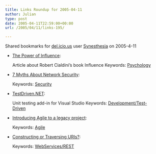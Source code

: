 ```yaml
---
title: Links Roundup for 2005-04-11
author: Julian
type: post
date: 2005-04-11T22:59:00+00:00
url: /2005/04/11/links-195/

---
```

Shared bookmarks for [del.icio.us][1] user  [Synesthesia][2] on 2005-4-11

  * [The Power of Influence][3]:
  
    Article about Robert Cialdini&#8217;s book Influence Keywords: [Psychology][4]
  * [7 Myths About Network Security][5]:
   
    Keywords: [Security][6]
  * [TestDriven.NET][7]:
  
    Unit testing add-in for Visual Studio Keywords: [Development/Test-Driven][8]

<!--more-->

  * [Introducing Agile to a legacy project][9]:
   
    Keywords: [Agile][10]
  * [Constructing or Traversing URIs?][11]:
   
    Keywords: [WebServices/REST][12]

 [1]: https://del.icio.us/
 [2]: https://del.icio.us/synesthesia
 [3]: https://researchmag.asu.edu/articles/persuasion.html "https://researchmag.asu.edu/articles/persuasion.html"
 [4]: https://del.icio.us/synesthesia/Psychology
 [5]: https://www.securitypipeline.com/showArticle.jhtml?articleId=160401820&pgno=1 "https://www.securitypipeline.com/showArticle.jhtml?articleId=160401820&pgno=1"
 [6]: https://del.icio.us/synesthesia/Security
 [7]: https://www.testdriven.net/Default.aspx?tabid=1 "https://www.testdriven.net/Default.aspx?tabid=1"
 [8]: https://del.icio.us/synesthesia/Development/Test-Driven
 [9]: https://www.testing.com/cgi-bin/blog/2005/04/06#introducing-to-legacy "https://www.testing.com/cgi-bin/blog/2005/04/06#introducing-to-legacy"
 [10]: https://del.icio.us/synesthesia/Agile
 [11]: https://www.xml.com/pub/a/2005/04/06/restful.html "https://www.xml.com/pub/a/2005/04/06/restful.html"
 [12]: https://del.icio.us/synesthesia/WebServices/REST